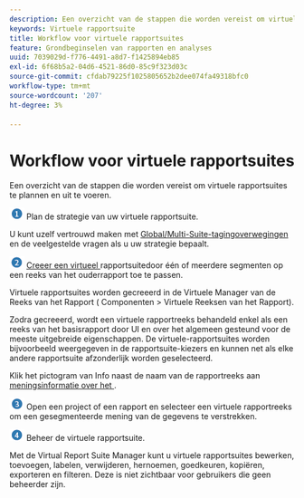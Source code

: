```yaml
---
description: Een overzicht van de stappen die worden vereist om virtuele rapportsuites te plannen en uit te voeren.
keywords: Virtuele rapportsuite
title: Workflow voor virtuele rapportsuites
feature: Grondbeginselen van rapporten en analyses
uuid: 7039029d-f776-4491-a8d7-f1425894eb85
exl-id: 6f68b5a2-04d6-4521-86d0-85c9f323d03c
source-git-commit: cfdab79225f1025805652b2dee074fa49318bfc0
workflow-type: tm+mt
source-wordcount: '207'
ht-degree: 3%

---
```


# Workflow voor virtuele rapportsuites

Een overzicht van de stappen die worden vereist om virtuele rapportsuites te plannen en uit te voeren.

![](assets/step1_icon.png) Plan de strategie van uw virtuele rapportsuite.

U kunt uzelf vertrouwd maken met [Global/Multi-Suite-tagingoverwegingen](/help/components/vrs/vrs-considerations.md) en de veelgestelde vragen als u uw strategie bepaalt.

![](assets/step2_icon.png) [Creeer een virtueel ](/help/components/vrs/c-workflow-vrs/vrs-create.md) rapportsuitedoor één of meerdere segmenten op een reeks van het ouderrapport toe te passen.

Virtuele rapportsuites worden gecreeerd in de Virtuele Manager van de Reeks van het Rapport ( Componenten > Virtuele Reeksen van het Rapport).

Zodra gecreeerd, wordt een virtuele rapportreeks behandeld enkel als een reeks van het basisrapport door UI en over het algemeen gesteund voor de meeste uitgebreide eigenschappen. De virtuele-rapportsuites worden bijvoorbeeld weergegeven in de rapportsuite-kiezers en kunnen net als elke andere rapportsuite afzonderlijk worden geselecteerd.

Klik het pictogram van Info naast de naam van de rapportreeks aan [meningsinformatie over het ](/help/components/vrs/c-workflow-vrs/vrs-view.md).

![](assets/step3_icon.png) Open een project of een rapport en selecteer een virtuele rapportreeks om een gesegmenteerde mening van de gegevens te verstrekken.

![](assets/step4_icon.png) [](/help/components/vrs/c-workflow-vrs/vrs-manage.md) Beheer de virtuele rapportsuite.

Met de Virtual Report Suite Manager kunt u virtuele rapportsuites bewerken, toevoegen, labelen, verwijderen, hernoemen, goedkeuren, kopiëren, exporteren en filteren. Deze is niet zichtbaar voor gebruikers die geen beheerder zijn.
